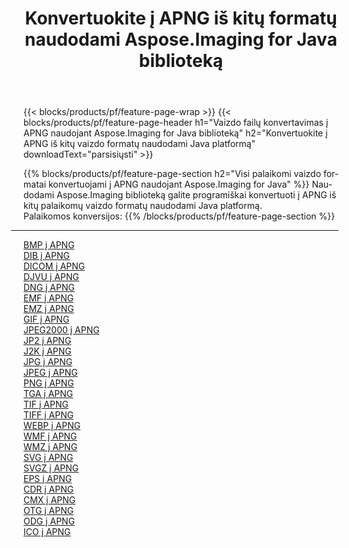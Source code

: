 ﻿---
title: Konvertuokite į APNG iš kitų formatų naudodami Aspose.Imaging for Java biblioteką 
weight: 3920
url: /lt/java/conversion/to/apng 
lang: lt
langdirlevel: 2
locales: zh-hans,ja,it,ru,de,es,fr,nl,id,lt,pl,pt,vi,tr,ko,zh-hant,ar,hi,th,sv,cs,uk,he
description: Naudodami Aspose.Imaging galite konvertuoti į APNG iš kitų formatų naudodami Java
---

{{< blocks/products/pf/feature-page-wrap >}}
{{< blocks/products/pf/feature-page-header h1="Vaizdo failų konvertavimas į APNG naudojant Aspose.Imaging for Java biblioteką" h2="Konvertuokite į APNG iš kitų vaizdo formatų naudodami Java platformą" downloadText="parsisiųsti" >}}


{{% blocks/products/pf/feature-page-section  h2="Visi palaikomi vaizdo formatai konvertuojami į APNG naudojant Aspose.Imaging for Java" %}}
Naudodami Aspose.Imaging biblioteką galite programiškai konvertuoti į APNG iš kitų palaikomų vaizdo formatų naudodami Java platformą.
<br/>
Palaikomos konversijos:
{{% /blocks/products/pf/feature-page-section %}}
<div class="container-fluid productfamilypage bg-gray">
    <div class="convertypes bg-gray agp-content section">
        <div class="container">
		<hr style="margin-left:-20px;"/>
		<div class="row other-converters">
		    <div class='col-md-2 other-converter remove-lp remove-rp'><a href="/imaging/lt/java/conversion/bmp-to-apng" >BMP į APNG</a></div>
<div class='col-md-2 other-converter remove-lp remove-rp'><a href="/imaging/lt/java/conversion/dib-to-apng" >DIB į APNG</a></div>
<div class='col-md-2 other-converter remove-lp remove-rp'><a href="/imaging/lt/java/conversion/dicom-to-apng" >DICOM į APNG</a></div>
<div class='col-md-2 other-converter remove-lp remove-rp'><a href="/imaging/lt/java/conversion/djvu-to-apng" >DJVU į APNG</a></div>
<div class='col-md-2 other-converter remove-lp remove-rp'><a href="/imaging/lt/java/conversion/dng-to-apng" >DNG į APNG</a></div>
<div class='col-md-2 other-converter remove-lp remove-rp'><a href="/imaging/lt/java/conversion/emf-to-apng" >EMF į APNG</a></div>
<div class='col-md-2 other-converter remove-lp remove-rp'><a href="/imaging/lt/java/conversion/emz-to-apng" >EMZ į APNG</a></div>
<div class='col-md-2 other-converter remove-lp remove-rp'><a href="/imaging/lt/java/conversion/gif-to-apng" >GIF į APNG</a></div>
<div class='col-md-2 other-converter remove-lp remove-rp'><a href="/imaging/lt/java/conversion/jpeg2000-to-apng" >JPEG2000 į APNG</a></div>
<div class='col-md-2 other-converter remove-lp remove-rp'><a href="/imaging/lt/java/conversion/jp2-to-apng" >JP2 į APNG</a></div>
<div class='col-md-2 other-converter remove-lp remove-rp'><a href="/imaging/lt/java/conversion/j2k-to-apng" >J2K į APNG</a></div>
<div class='col-md-2 other-converter remove-lp remove-rp'><a href="/imaging/lt/java/conversion/jpg-to-apng" >JPG į APNG</a></div>
<div class='col-md-2 other-converter remove-lp remove-rp'><a href="/imaging/lt/java/conversion/jpeg-to-apng" >JPEG į APNG</a></div>
<div class='col-md-2 other-converter remove-lp remove-rp'><a href="/imaging/lt/java/conversion/png-to-apng" >PNG į APNG</a></div>
<div class='col-md-2 other-converter remove-lp remove-rp'><a href="/imaging/lt/java/conversion/tga-to-apng" >TGA į APNG</a></div>
<div class='col-md-2 other-converter remove-lp remove-rp'><a href="/imaging/lt/java/conversion/tif-to-apng" >TIF į APNG</a></div>
<div class='col-md-2 other-converter remove-lp remove-rp'><a href="/imaging/lt/java/conversion/tiff-to-apng" >TIFF į APNG</a></div>
<div class='col-md-2 other-converter remove-lp remove-rp'><a href="/imaging/lt/java/conversion/webp-to-apng" >WEBP į APNG</a></div>
<div class='col-md-2 other-converter remove-lp remove-rp'><a href="/imaging/lt/java/conversion/wmf-to-apng" >WMF į APNG</a></div>
<div class='col-md-2 other-converter remove-lp remove-rp'><a href="/imaging/lt/java/conversion/wmz-to-apng" >WMZ į APNG</a></div>
<div class='col-md-2 other-converter remove-lp remove-rp'><a href="/imaging/lt/java/conversion/svg-to-apng" >SVG į APNG</a></div>
<div class='col-md-2 other-converter remove-lp remove-rp'><a href="/imaging/lt/java/conversion/svgz-to-apng" >SVGZ į APNG</a></div>
<div class='col-md-2 other-converter remove-lp remove-rp'><a href="/imaging/lt/java/conversion/eps-to-apng" >EPS į APNG</a></div>
<div class='col-md-2 other-converter remove-lp remove-rp'><a href="/imaging/lt/java/conversion/cdr-to-apng" >CDR į APNG</a></div>
<div class='col-md-2 other-converter remove-lp remove-rp'><a href="/imaging/lt/java/conversion/cmx-to-apng" >CMX į APNG</a></div>
<div class='col-md-2 other-converter remove-lp remove-rp'><a href="/imaging/lt/java/conversion/otg-to-apng" >OTG į APNG</a></div>
<div class='col-md-2 other-converter remove-lp remove-rp'><a href="/imaging/lt/java/conversion/odg-to-apng" >ODG į APNG</a></div>
<div class='col-md-2 other-converter remove-lp remove-rp'><a href="/imaging/lt/java/conversion/ico-to-apng" >ICO į APNG</a></div>
                </div>
        </div>
    </div>
</div>
<br/>

